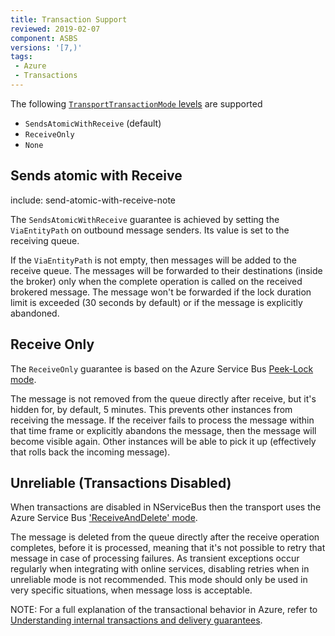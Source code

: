 ```yaml
---
title: Transaction Support
reviewed: 2019-02-07
component: ASBS
versions: '[7,)'
tags:
 - Azure
 - Transactions
---
```



The following [`TransportTransactionMode` levels](/transports/transactions.md) are supported

 * `SendsAtomicWithReceive` (default)
 * `ReceiveOnly`
 * `None`


## Sends atomic with Receive

include: send-atomic-with-receive-note

The `SendsAtomicWithReceive` guarantee is achieved by setting the `ViaEntityPath` on outbound message senders. Its value is set to the receiving queue.

If the `ViaEntityPath` is not empty, then messages will be added to the receive queue. The messages will be forwarded to their destinations (inside the broker) only when the complete operation is called on the received brokered message. The message won't be forwarded if the lock duration limit is exceeded (30 seconds by default) or if the message is explicitly abandoned.


## Receive Only

The `ReceiveOnly` guarantee is based on the Azure Service Bus [Peek-Lock mode](https://docs.microsoft.com/en-us/dotnet/api/microsoft.servicebus.messaging.receivemode).

The message is not removed from the queue directly after receive, but it's hidden for, by default, 5 minutes. This prevents other instances from receiving the message. If the receiver fails to process the message within that time frame or explicitly abandons the message, then the message will become visible again. Other instances will be able to pick it up (effectively that rolls back the incoming message).


## Unreliable (Transactions Disabled)

When transactions are disabled in NServiceBus then the transport uses the Azure Service Bus ['ReceiveAndDelete' mode](https://docs.microsoft.com/en-us/dotnet/api/microsoft.servicebus.messaging.receivemode).

The message is deleted from the queue directly after the receive operation completes, before it is processed, meaning that it's not possible to retry that message in case of processing failures. As transient exceptions occur regularly when integrating with online services, disabling retries when in unreliable mode is not recommended. This mode should only be used in very specific situations, when message loss is acceptable.

NOTE: For a full explanation of the transactional behavior in Azure, refer to [Understanding internal transactions and delivery guarantees](/transports/azure-service-bus/legacy/understanding-transactions-and-delivery-guarantees.md).

